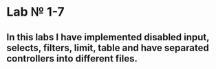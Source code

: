 # Lab № 1-7

## In this labs I have implemented disabled input, selects, filters, limit, table and have separated controllers into different files.